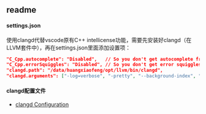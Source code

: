 ## readme

#### settings.json

使用clangd代替vscode原有C++ intellicense功能，需要先安装好clangd（在LLVM套件中），再在settings.json里面添加设置项：
```json
"C_Cpp.autocomplete": "Disabled",   // So you don't get autocomplete from both extensions.
"C_Cpp.errorSquiggles": "Disabled", // So you don't get error squiggles from both extensions (clangd's seem to be more reliable anyway).
"clangd.path": "/data/huangxiaofeng/opt/llvm/bin/clangd",
"clangd.arguments": ["-log=verbose", "-pretty", "--background-index", "--compile-commands-dir=${workspaceFolder}/output/cpu_simu_dev/"],
```

#### clangd配置文件
- [clangd Configuration](https://clangd.llvm.org/config)

